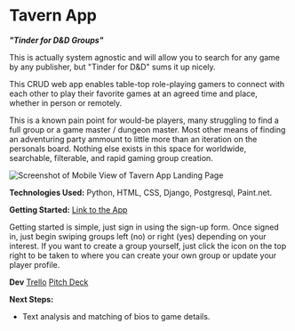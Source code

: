 # Tavern App

***"Tinder for D&D Groups"***

This is actually system agnostic and will allow you to search for any game by any publisher, but "Tinder for D&D" sums it up nicely.

This CRUD web app enables table-top role-playing gamers to connect with each other to play their favorite games at an agreed time and place, whether in person or remotely. 

This is a known pain point for would-be players, many struggling to find a full group or a game master / dungeon master. Most other means of finding an adventuring party ammount to little more than an iteration on the personals board. Nothing else exists in this space for worldwide, searchable, filterable, and rapid gaming group creation.

![Screenshot of Mobile View of Tavern App Landing Page](https://imgur.com/temZ8uZ.png)

**Technologies Used:** Python, HTML, CSS, Django, Postgresql, Paint.net.

**Getting Started:** [Link to the App](https://tavern-wbs.herokuapp.com/)

Getting started is simple, just sign in using the sign-up form. Once signed in, just begin swiping groups left (no) or right (yes) depending on your interest. If you want to create a group yourself, just click the icon on the top right to be taken to where you can create your own group or update your player profile.

**Dev**
[Trello](https://trello.com/b/TA5qieON/tavern)
[Pitch Deck](https://docs.google.com/viewerng/viewer?url=https://trello-attachments.s3.amazonaws.com/5f616962d2e1863efa998777/5f6169bf6c1e6f36c38007da/b06ba46864fda2dee0507b35b098942c/Pitch_Deck_for_Tavern.pptx)

**Next Steps:**
* Text analysis and matching of bios to game details.
